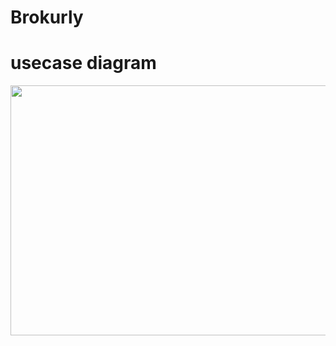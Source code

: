 # Brokurly

# usecase diagram
<img src="https://user-images.githubusercontent.com/80576569/129039503-c71aed04-410b-4af2-9da5-b8a31f9aeaf7.png" width="800" height="400"/>


